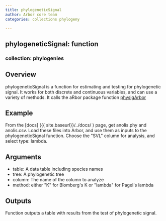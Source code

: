 ```yaml
---
title: phylogeneticSignal
author: Arbor core team
categories: collections phylogeny

---
```


## phylogeneticSignal: function

### collection: phylogenies

## Overview

phylogeneticSignal is a function for estimating and testing for phylogenetic signal. It works for
both discrete and continuous variables, and can use a variety of methods. It calls the aRbor package function [physigArbor](https://github.com/arborworkflows/aRbor/blob/master/R/physigArbor.R)

## Example

From the [docs] ({{ site.baseurl}}/../docs/ ) page, get anolis.phy and anolis.csv.
Load these files into Arbor, and use them as inputs to the phylogeneticSignal function. Choose
the "SVL" column for analysis, and select type: lambda.

## Arguments
- table: A data table including species names
- tree: A phylogenetic tree
- column: The name of the column to analyze
- method: either "K" for Blomberg's K or "lambda" for Pagel's lambda

## Outputs
Function outputs a table with results from the test of phylogenetic signal.
